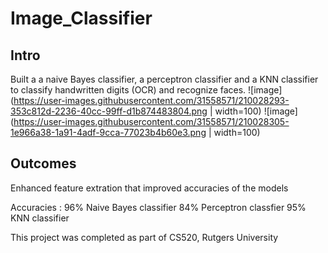 # Image_Classifier

## Intro

Built a a naive Bayes classifier, a perceptron classifier and a KNN classifier to classify handwritten digits (OCR) and recognize faces. 
![image](https://user-images.githubusercontent.com/31558571/210028293-353c812d-2236-40cc-99ff-d1b874483804.png | width=100)
![image](https://user-images.githubusercontent.com/31558571/210028305-1e966a38-1a91-4adf-9cca-77023b4b60e3.png | width=100)

## Outcomes

Enhanced feature extration that improved accuracies of the models

Accuracies : 
96% Naive Bayes classifier 
84% Perceptron classfier
95% KNN classifier

This project was completed as part of CS520, Rutgers University
